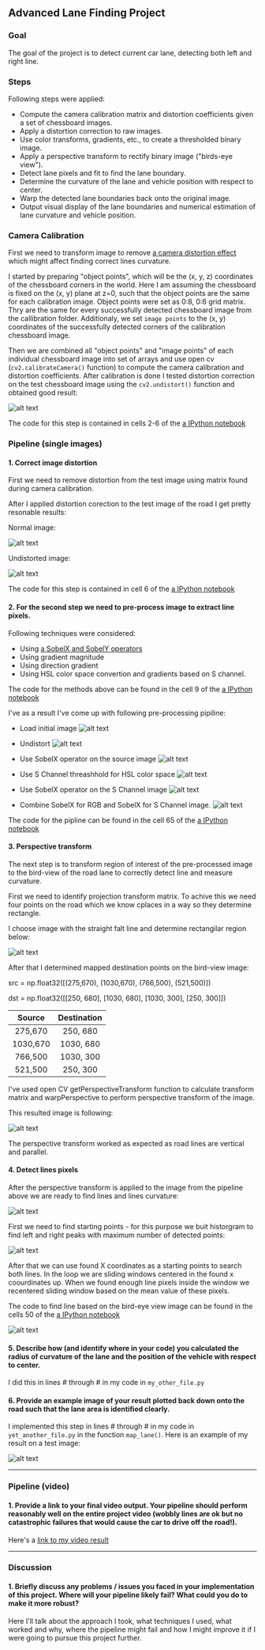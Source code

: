 ## Advanced Lane Finding Project

### Goal
The goal of the project is to detect current car lane, detecting both left and right line.

### Steps
Following steps were applied:

* Compute the camera calibration matrix and distortion coefficients given a set of chessboard images.
* Apply a distortion correction to raw images.
* Use color transforms, gradients, etc., to create a thresholded binary image.
* Apply a perspective transform to rectify binary image ("birds-eye view").
* Detect lane pixels and fit to find the lane boundary.
* Determine the curvature of the lane and vehicle position with respect to center.
* Warp the detected lane boundaries back onto the original image.
* Output visual display of the lane boundaries and numerical estimation of lane curvature and vehicle position.

[//]: # (Image References)

[image1]: ./images/distortion.png "Distortion"
[image2]: ./images/road_normal.png "Road"
[image3]: ./images/road_undistorted.png "Road undistorted"

[image4]: ./images/initital_debug.png "Initial"
[image5]: ./images/Undistorted_debug.png "Undistorted"
[image6]: ./images/SobelX_debug.png "Sobel X applied"
[image7]: ./images/S_channel_selection_debug.png "S channel selected"
[image8]: ./images/SobelX_for_S_channel_debug.png "S channel + Sobel X"
[image9]: ./images/Combined_debug.png "Combined"

[image10]: ./images/road_region.png "Region"
[image11]: ./images/road_perspective.png "Perspective"
[image12]: ./images/Bird_View_debug.png "Bird view"
[image13]: ./images/hist.png "Histogram"
[image14]: ./images/sliding.png "Histogram"



[image6]: ./examples/example_output.jpg "Output"
[video1]: ./project_video.mp4 "Video"

### Camera Calibration

First we need to transform image to remove [a camera distortion effect](https://en.wikipedia.org/wiki/Distortion_(optics)) which might affect finding correct lines curvature.

I started by preparing "object points", which will be the (x, y, z) coordinates of the chessboard corners in the world. Here I am assuming the chessboard is fixed on the (x, y) plane at z=0, such that the object points are the same for each calibration image.  Object points were set as 0:8, 0:6 grid matrix. Thry are the same for every successfully detected chessboard image from the callibration folder. Additionaly, we set `image points` to the (x, y) coordinates of the successfully detected corners of the calibration chessboard image.

Then we are combined all "object points" and "image points" of each individual chessboard image into set of arrays and use open cv (`cv2.calibrateCamera()` function) to compute the camera calibration and distortion coefficients. After calibration is done I tested distortion correction on the test chessboard image using the `cv2.undistort()` function and obtained good result: 

![alt text][image1]

The code for this step is contained in cells 2-6 of the [a IPython notebook](project.ipynb)

### Pipeline (single images)

#### 1. Correct image distortion

First we need to remove distortion from the test image using matrix found during camera calibration.

After I applied distortion corection to the test image of the road I get pretty resonable results:

Normal image:

![alt text][image2]

Undistorted image:

![alt text][image3]

The code for this step is contained in cell 6 of the [a IPython notebook](project.ipynb)

#### 2. For the second step we need to pre-process image to extract line pixels.
Following techniques were considered:
* Using [a SobelX and SobelY operators](https://en.wikipedia.org/wiki/Sobel_operator)
* Using gradient magnitude
* Using direction gradient
* Using HSL color space convertion and gradients based on S channel.

The code for the methods above can be found in the cell 9 of the [a IPython notebook](project.ipynb)

I've as a result I've come up with following pre-processing pipiline:

* Load initial image
![alt text][image4]

* Undistort
![alt text][image5]

* Use SobelX operator on the source image 
![alt text][image6]

* Use S Channel threashhold for HSL color space
![alt text][image7]

* Use SobelX operator on the S Channel image
![alt text][image8]

* Combine SobelX for RGB and SobelX for S Channel image.
![alt text][image9]

The code for the pipline can be found in the cell 65 of the [a IPython notebook](project.ipynb)

#### 3. Perspective transform

The next step is to transform region of interest of the pre-processed image to the bird-view of the road lane to correctly detect line and measure curvature. 

First we need to identify projection transform matrix.  To achive this we need four points on the road which we know cplaces in a way so they determine rectangle.

I choose image with the straight falt line and determine rectangilar region below: 

![alt text][image10]

After that I determined mapped destination points on the bird-view image:

src = np.float32([(275,670), (1030,670), 
                   (766,500), (521,500)])

dst = np.float32([[250, 680], [1030, 680],
                    [1030, 300], [250, 300]])

| Source        | Destination   | 
|:-------------:|:-------------:| 
| 275,670       | 250, 680      | 
| 1030,670      | 1030, 680     |
| 766,500       | 1030, 300     |
| 521,500       | 250, 300      |

I've used open CV getPerspectiveTransform function to calculate transform matrix and warpPerspective to perform perspective transform of the image.

This resulted image is following:

![alt text][image11]

The perspective transform worked as expected as road lines are vertical and parallel.

#### 4. Detect lines pixels

After the perspective transform is applied to the image from the pipeline above we are ready to find lines and lines curvature:

![alt text][image12]

First we need to find starting points - for this purpose we buit historgram to find left and right peaks with maximum number of detected points:

![alt text][image13]

After that we can use found X coordinates as a starting points to search both lines. In the loop we are sliding windows centered in the found x coourdinates up. When we found enough line pixels inside the window we recentered sliding window based on the mean value of these pixels.



The code to find line based on the bird-eye view image  can be found in the cells 50 of the [a IPython notebook](project.ipynb)

![alt text][image5]

#### 5. Describe how (and identify where in your code) you calculated the radius of curvature of the lane and the position of the vehicle with respect to center.

I did this in lines # through # in my code in `my_other_file.py`

#### 6. Provide an example image of your result plotted back down onto the road such that the lane area is identified clearly.

I implemented this step in lines # through # in my code in `yet_another_file.py` in the function `map_lane()`.  Here is an example of my result on a test image:

![alt text][image6]

---

### Pipeline (video)

#### 1. Provide a link to your final video output.  Your pipeline should perform reasonably well on the entire project video (wobbly lines are ok but no catastrophic failures that would cause the car to drive off the road!).

Here's a [link to my video result](./project_video.mp4)

---

### Discussion

#### 1. Briefly discuss any problems / issues you faced in your implementation of this project.  Where will your pipeline likely fail?  What could you do to make it more robust?

Here I'll talk about the approach I took, what techniques I used, what worked and why, where the pipeline might fail and how I might improve it if I were going to pursue this project further.  

